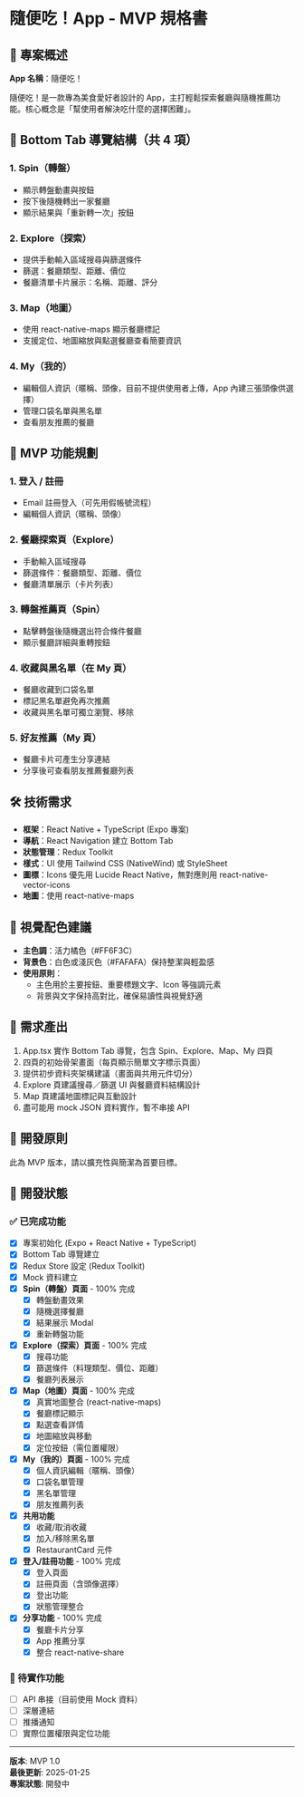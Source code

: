 # 隨便吃！App - MVP 規格書

## 📱 專案概述
**App 名稱**：隨便吃！

隨便吃！是一款專為美食愛好者設計的 App，主打輕鬆探索餐廳與隨機推薦功能。核心概念是「幫使用者解決吃什麼的選擇困難」。

## 🎯 Bottom Tab 導覽結構（共 4 項）

### 1. Spin（轉盤）
- 顯示轉盤動畫與按鈕
- 按下後隨機轉出一家餐廳
- 顯示結果與「重新轉一次」按鈕

### 2. Explore（探索）
- 提供手動輸入區域搜尋與篩選條件
- 篩選：餐廳類型、距離、價位
- 餐廳清單卡片展示：名稱、距離、評分

### 3. Map（地圖）
- 使用 react-native-maps 顯示餐廳標記
- 支援定位、地圖縮放與點選餐廳查看簡要資訊

### 4. My（我的）
- 編輯個人資訊（暱稱、頭像，目前不提供使用者上傳，App 內建三張頭像供選擇）
- 管理口袋名單與黑名單
- 查看朋友推薦的餐廳

## 🧩 MVP 功能規劃

### 1. 登入 / 註冊
- Email 註冊登入（可先用假帳號流程）
- 編輯個人資訊（暱稱、頭像）

### 2. 餐廳探索頁（Explore）
- 手動輸入區域搜尋
- 篩選條件：餐廳類型、距離、價位
- 餐廳清單展示（卡片列表）

### 3. 轉盤推薦頁（Spin）
- 點擊轉盤後隨機選出符合條件餐廳
- 顯示餐廳詳細與重轉按鈕

### 4. 收藏與黑名單（在 My 頁）
- 餐廳收藏到口袋名單
- 標記黑名單避免再次推薦
- 收藏與黑名單可獨立瀏覽、移除

### 5. 好友推薦（My 頁）
- 餐廳卡片可產生分享連結
- 分享後可查看朋友推薦餐廳列表

## 🛠 技術需求
- **框架**：React Native + TypeScript (Expo 專案)
- **導航**：React Navigation 建立 Bottom Tab
- **狀態管理**：Redux Toolkit
- **樣式**：UI 使用 Tailwind CSS (NativeWind) 或 StyleSheet
- **圖標**：Icons 優先用 Lucide React Native，無對應則用 react-native-vector-icons
- **地圖**：使用 react-native-maps

## 🎨 視覺配色建議
- **主色調**：活力橘色（#FF6F3C）
- **背景色**：白色或淺灰色（#FAFAFA）保持整潔與輕盈感
- **使用原則**：
  - 主色用於主要按鈕、重要標題文字、Icon 等強調元素
  - 背景與文字保持高對比，確保易讀性與視覺舒適

## 🔧 需求產出
1. App.tsx 實作 Bottom Tab 導覽，包含 Spin、Explore、Map、My 四頁
2. 四頁的初始骨架畫面（每頁顯示簡單文字標示頁面）
3. 提供初步資料夾架構建議（畫面與共用元件切分）
4. Explore 頁建議搜尋／篩選 UI 與餐廳資料結構設計
5. Map 頁建議地圖標記與互動設計
6. 盡可能用 mock JSON 資料實作，暫不串接 API

## 📝 開發原則
此為 MVP 版本，請以擴充性與簡潔為首要目標。

## 🚀 開發狀態

### ✅ 已完成功能
- [x] 專案初始化 (Expo + React Native + TypeScript)
- [x] Bottom Tab 導覽建立
- [x] Redux Store 設定 (Redux Toolkit)
- [x] Mock 資料建立
- [x] **Spin（轉盤）頁面** - 100% 完成
  - [x] 轉盤動畫效果
  - [x] 隨機選擇餐廳
  - [x] 結果展示 Modal
  - [x] 重新轉盤功能
- [x] **Explore（探索）頁面** - 100% 完成
  - [x] 搜尋功能
  - [x] 篩選條件（料理類型、價位、距離）
  - [x] 餐廳列表展示
- [x] **Map（地圖）頁面** - 100% 完成
  - [x] 真實地圖整合 (react-native-maps)
  - [x] 餐廳標記顯示
  - [x] 點選查看詳情
  - [x] 地圖縮放與移動
  - [x] 定位按鈕（需位置權限）
- [x] **My（我的）頁面** - 100% 完成
  - [x] 個人資訊編輯（暱稱、頭像）
  - [x] 口袋名單管理
  - [x] 黑名單管理
  - [x] 朋友推薦列表
- [x] **共用功能**
  - [x] 收藏/取消收藏
  - [x] 加入/移除黑名單
  - [x] RestaurantCard 元件

- [x] **登入/註冊功能** - 100% 完成
  - [x] 登入頁面
  - [x] 註冊頁面（含頭像選擇）
  - [x] 登出功能
  - [x] 狀態管理整合
- [x] **分享功能** - 100% 完成
  - [x] 餐廳卡片分享
  - [x] App 推薦分享
  - [x] 整合 react-native-share

### 🔧 待實作功能
- [ ] API 串接（目前使用 Mock 資料）
- [ ] 深層連結
- [ ] 推播通知
- [ ] 實際位置權限與定位功能

---

**版本**: MVP 1.0  
**最後更新**: 2025-01-25  
**專案狀態**: 開發中